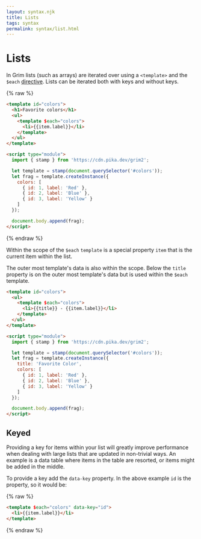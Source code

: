 ```yaml
---
layout: syntax.njk
title: Lists
tags: syntax
permalink: syntax/list.html
---
```


# Lists

In Grim lists (such as arrays) are iterated over using a `<template>` and the `$each` [directive](./directive.html). Lists can be iterated both with keys and without keys.

<live-example src="./examples/each-colors.js">

{% raw %}
```html
<template id="colors">
  <h1>Favorite colors</h1>
  <ul>
    <template $each="colors">
      <li>{{item.label}}</li>
    </template>
  </ul>
</template>

<script type="module">
  import { stamp } from 'https://cdn.pika.dev/grim2';

  let template = stamp(document.querySelector('#colors'));
  let frag = template.createInstance({
    colors: [
      { id: 1, label: 'Red' },
      { id: 2, label: 'Blue' },
      { id: 3, label: 'Yellow' }
    ]
  });

  document.body.append(frag);
</script>
```
{% endraw %}

</live-example>

Within the scope of the `$each` `template` is a special property `item` that is the current item within the list.

The outer most template's data is also within the scope. Below the `title` property is on the outer most template's data but is used within the `$each` template.

```html
<template id="colors">
  <ul>
    <template $each="colors">
      <li>{{title}} - {{item.label}}</li>
    </template>
  </ul>
</template>

<script type="module">
  import { stamp } from 'https://cdn.pika.dev/grim2';

  let template = stamp(document.querySelector('#colors'));
  let frag = template.createInstance({
    title: 'Favorite Color',
    colors: [
      { id: 1, label: 'Red' },
      { id: 2, label: 'Blue' },
      { id: 3, label: 'Yellow' }
    ]
  });

  document.body.append(frag);
</script>
```

## Keyed

Providing a key for items within your list will greatly improve performance when dealing with large lists that are updated in non-trivial ways. An example is a data table where items in the table are resorted, or items might be added in the middle.

To provide a key add the `data-key` property. In the above example `id` is the property, so it would be:

{% raw %}
```html
<template $each="colors" data-key="id">
  <li>{{item.label}}</li>
</template>
```
{% endraw %}